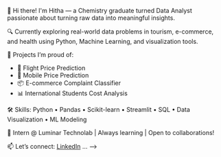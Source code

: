 👋 Hi there! I'm Hitha — a Chemistry graduate turned Data Analyst passionate about turning raw data into meaningful insights.

🔍 Currently exploring real-world data problems in tourism, e-commerce, and health using Python, Machine Learning, and visualization tools.

🚀 Projects I’m proud of:
- 🧭 Flight Price Prediction
- 📱 Mobile Price Prediction
- 📦 E-commerce Complaint Classifier
- 📊 International Students Cost Analysis

🛠️ Skills: Python • Pandas • Scikit-learn • Streamlit • SQL • Data Visualization • ML Modeling

💼 Intern @ Luminar Technolab | Always learning | Open to collaborations!

📫 Let’s connect: [LinkedIn](https://linkedin.com/in/hitha-s-)
...
-->
